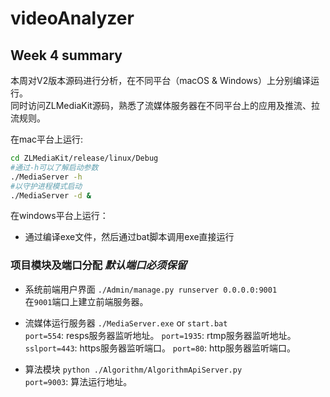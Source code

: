 # videoAnalyzer

## Week 4 summary  

本周对V2版本源码进行分析，在不同平台（macOS & Windows）上分别编译运行。\
同时访问ZLMediaKit源码，熟悉了流媒体服务器在不同平台上的应用及推流、拉流规则。

在mac平台上运行:

```bash
cd ZLMediaKit/release/linux/Debug
#通过-h可以了解启动参数
./MediaServer -h
#以守护进程模式启动
./MediaServer -d &
```

在windows平台上运行：

* 通过编译exe文件，然后通过bat脚本调用exe直接运行

### 项目模块及端口分配  _默认端口必须保留_

* 系统前端用户界面 `./Admin/manage.py runserver 0.0.0.0:9001` \
在`9001`端口上建立前端服务器。
* 流媒体运行服务器 `./MediaServer.exe` or `start.bat`\
`port=554`: resps服务器监听地址。
`port=1935`: rtmp服务器监听地址。
`sslport=443`: https服务器监听端口。
`port=80`: http服务器监听端口。

* 算法模块 `python ./Algorithm/AlgorithmApiServer.py`\
`port=9003`: 算法运行地址。

